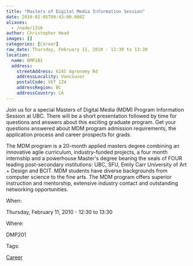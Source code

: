 ```yaml
---
title: "Masters of Digital Media Information Session"
date: 2010-02-05T09:43:00.000Z
aliases:
  - /node/1316
author: Christopher Head
images: []
categories: [Career]
raw_date: Thursday, February 11, 2010 - 12:30 to 13:30
location:
  name: DMP201
  address:
    streetAddress: 6245 Agronomy Rd
    addressLocality: Vancouver
    postalCode: V6T 1Z4
    addressRegion: BC
    addressCountry: CA
---
```


Join us for a special Masters of Digital Media (MDM) Program Information Session at UBC. There will be a short presentation followed by time for questions and answers about this exciting graduate program. Get your questions answered about MDM program admission requirements, the application process and career prospects for grads.

The MDM program is a 20-month applied masters degree combining an innovative agile curriculum, industry-funded projects, a four month internship and a powerhouse Master's degree bearing the seals of FOUR leading post-secondary institutions: UBC, SFU, Emily Carr University of Art + Design and BCIT. MDM students have diverse backgrounds from computer science to the fine arts. The MDM program offers superior instruction and mentorship, extensive industry contact and outstanding networking opportunities.

When: 

Thursday, February 11, 2010 - 12:30 to 13:30

Where: 

DMP201

Tags: 

[Career](/career)
